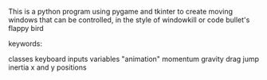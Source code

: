 This is a python program using pygame and tkinter to create moving windows that can be controlled, in the style of windowkill or code bullet's flappy bird


keywords:

classes
keyboard inputs
variables
"animation"
momentum
gravity
drag
jump
inertia
x and y
positions
